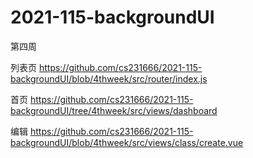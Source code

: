 # 2021-115-backgroundUI
第四周

列表页
https://github.com/cs231666/2021-115-backgroundUI/blob/4thweek/src/router/index.js

首页
https://github.com/cs231666/2021-115-backgroundUI/tree/4thweek/src/views/dashboard

编辑
https://github.com/cs231666/2021-115-backgroundUI/blob/4thweek/src/views/class/create.vue

